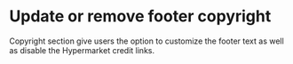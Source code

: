 # Update or remove footer copyright

Copyright section give users the option to customize the footer text as well as disable the Hypermarket credit links.
